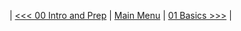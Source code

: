 
| [<<< 00 Intro and Prep](https://github.com/jpbatz/microbit_tutorial_I/blob/master/README.md) | [Main Menu](https://github.com/jpbatz/microbit_tutorial_I/blob/master/README.md) | [01 Basics >>>](https://github.com/jpbatz/microbit_tutorial_I/blob/master/01_basics/basics.ipynb) | 
